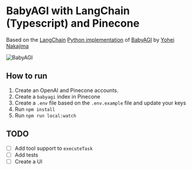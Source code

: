 # BabyAGI with LangChain (Typescript) and Pinecone

Based on the [LangChain](https://python.langchain.com/en/latest/index.html) [Python implementation](https://python.langchain.com/en/latest/use_cases/agents/baby_agi.html?highlight=babyagi) of [BabyAGI](https://github.com/yoheinakajima/babyagi/tree/main) by [Yohei Nakajima](https://twitter.com/yoheinakajima)

![BabyAGI](https://64.media.tumblr.com/tumblr_lv8rghapPR1qhigt0o6_250.gifv)

## How to run

1. Create an OpenAI and Pinecone accounts.
2. Create a `babyagi` index in Pinecone
3. Create a `.env` file based on the `.env.example` file and update your keys
4. Run `npm install`
5. Run `npm run local:watch`

## TODO

- [ ] Add tool support to `executeTask`
- [ ] Add tests
- [ ] Create a UI
